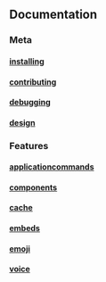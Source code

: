 ## Documentation

### Meta

#### [installing](./installing.md)

#### [contributing](./contributing.md)

#### [debugging](./debugging.md)

#### [design](./design.md)

### Features

#### [applicationcommands](./applicationcommands.md)

#### [components](./components.md)

#### [cache](./cache.md)

#### [embeds](./embeds.md)

#### [emoji](./emoji.md)

#### [voice](./voice.md)
